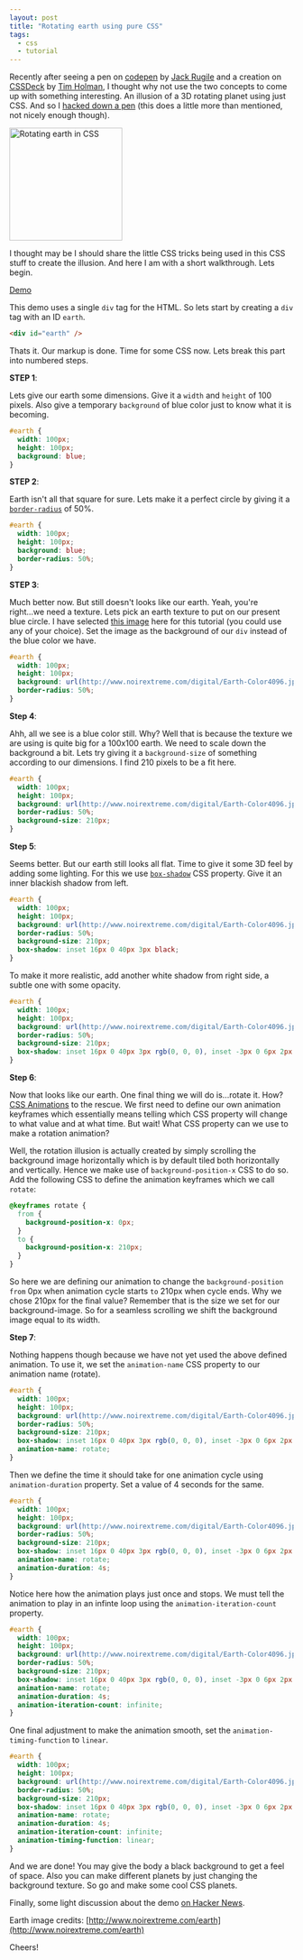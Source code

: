 ```yaml
---
layout: post
title: "Rotating earth using pure CSS"
tags:
  - css
  - tutorial
---
```


Recently after seeing a pen on <a target="_blank" href="http://www.codepen.io">codepen</a> by [Jack Rugile](http://codepen.io/jackrugile/pen/sadvF) and a creation on [CSSDeck](http://www.cssdeck.com) by [Tim Holman](http://cssdeck.com/labs/animated-map-icon), I thought why not use the two concepts to come up with something interesting. An illusion of a 3D rotating planet using just CSS. And so I [hacked down a pen](http://codepen.io/chinchang/pen/ygHBc) (this does a little more than mentioned, not nicely enough though).

<div class="talign-center">
	<a href="http://codepen.io/chinchang/pen/xCkus" target="_blank"><img src="/images/css-rotating-earth.jpeg" alt="Rotating earth in CSS" width="200" height="200"></a>
</div>

I thought may be I should share the little CSS tricks being used in this CSS stuff to create the illusion. And here I am with a short walkthrough. Lets begin.

<a href="http://codepen.io/chinchang/pen/xCkus" target="_blank" class="button button-big">Demo</a>

This demo uses a single <code>div</code> tag for the HTML. So lets start by creating a <code>div</code> tag with an ID <code>earth</code>.

```html
<div id="earth" />
```

Thats it. Our markup is done. Time for some CSS now. Lets break this part into numbered steps.

**STEP 1**:

Lets give our earth some dimensions. Give it a <code>width</code> and <code>height</code> of 100 pixels. Also give a temporary <code>background</code> of blue color just to know what it is becoming.

```css
#earth {
  width: 100px;
  height: 100px;
  background: blue;
}
```

**STEP 2**:

Earth isn't all that square for sure. Lets make it a perfect circle by giving it a [<code>border-radius</code>](https://developer.mozilla.org/en-US/docs/CSS/border-radius) of 50%.

```css
#earth {
  width: 100px;
  height: 100px;
  background: blue;
  border-radius: 50%;
}
```

**STEP 3**:

Much better now. But still doesn't looks like our earth. Yeah, you're right...we need a texture. Lets pick an earth texture to put on our present blue circle. I have selected [this image](http://www.noirextreme.com/digital/Earth-Color4096.jpg) here for this tutorial (you could use any of your choice). Set the image as the background of our <code>div</code> instead of the blue color we have.

```css
#earth {
  width: 100px;
  height: 100px;
  background: url(http://www.noirextreme.com/digital/Earth-Color4096.jpg);
  border-radius: 50%;
}
```

**Step 4**:

Ahh, all we see is a blue color still. Why? Well that is because the texture we are using is quite big for a 100x100 earth. We need to scale down the background a bit. Lets try giving it a <code>background-size</code> of something according to our dimensions. I find 210 pixels to be a fit here.

```css
#earth {
  width: 100px;
  height: 100px;
  background: url(http://www.noirextreme.com/digital/Earth-Color4096.jpg);
  border-radius: 50%;
  background-size: 210px;
}
```

**Step 5**:

Seems better. But our earth still looks all flat. Time to give it some 3D feel by adding some lighting. For this we use [<code>box-shadow</code>](https://developer.mozilla.org/en-US/docs/CSS/box-shadow) CSS property. Give it an inner blackish shadow from left.

```css
#earth {
  width: 100px;
  height: 100px;
  background: url(http://www.noirextreme.com/digital/Earth-Color4096.jpg);
  border-radius: 50%;
  background-size: 210px;
  box-shadow: inset 16px 0 40px 3px black;
}
```

To make it more realistic, add another white shadow from right side, a subtle one with some opacity.

```css
#earth {
  width: 100px;
  height: 100px;
  background: url(http://www.noirextreme.com/digital/Earth-Color4096.jpg);
  border-radius: 50%;
  background-size: 210px;
  box-shadow: inset 16px 0 40px 3px rgb(0, 0, 0), inset -3px 0 6px 2px rgba(255, 255, 255, 0.2);
}
```

**Step 6**:

Now that looks like our earth. One final thing we will do is...rotate it. How? [CSS Animations](https://developer.mozilla.org/en-US/docs/CSS/Using_CSS_animations) to the rescue. We first need to define our own animation keyframes which essentially means telling which CSS property will change to what value and at what time. But wait! What CSS property can we use to make a rotation animation?

Well, the rotation illusion is actually created by simply scrolling the background image horizontally which is by default tiled both horizontally and vertically. Hence we make use of <code>background-position-x</code> CSS to do so. Add the following CSS to define the animation keyframes which we call <code>rotate</code>:

```css
@keyframes rotate {
  from {
    background-position-x: 0px;
  }
  to {
    background-position-x: 210px;
  }
}
```

So here we are defining our animation to change the <code>background-position</code> <code>from</code> 0px when animation cycle starts <code>to</code> 210px when cycle ends. Why we chose 210px for the final value? Remember that is the size we set for our background-image. So for a seamless scrolling we shift the background image equal to its width.

**Step 7**:

Nothing happens though because we have not yet used the above defined animation. To use it, we set the <code>animation-name</code> CSS property to our animation name (rotate).

```css
#earth {
  width: 100px;
  height: 100px;
  background: url(http://www.noirextreme.com/digital/Earth-Color4096.jpg);
  border-radius: 50%;
  background-size: 210px;
  box-shadow: inset 16px 0 40px 3px rgb(0, 0, 0), inset -3px 0 6px 2px rgba(255, 255, 255, 0.2);
  animation-name: rotate;
}
```

Then we define the time it should take for one animation cycle using <code>animation-duration</code> property. Set a value of 4 seconds for the same.

```css
#earth {
  width: 100px;
  height: 100px;
  background: url(http://www.noirextreme.com/digital/Earth-Color4096.jpg);
  border-radius: 50%;
  background-size: 210px;
  box-shadow: inset 16px 0 40px 3px rgb(0, 0, 0), inset -3px 0 6px 2px rgba(255, 255, 255, 0.2);
  animation-name: rotate;
  animation-duration: 4s;
}
```

Notice here how the animation plays just once and stops. We must tell the animation to play in an infinte loop using the <code>animation-iteration-count</code> property.

```css
#earth {
  width: 100px;
  height: 100px;
  background: url(http://www.noirextreme.com/digital/Earth-Color4096.jpg);
  border-radius: 50%;
  background-size: 210px;
  box-shadow: inset 16px 0 40px 3px rgb(0, 0, 0), inset -3px 0 6px 2px rgba(255, 255, 255, 0.2);
  animation-name: rotate;
  animation-duration: 4s;
  animation-iteration-count: infinite;
}
```

One final adjustment to make the animation smooth, set the <code>animation-timing-function</code> to <code>linear</code>.

```css
#earth {
  width: 100px;
  height: 100px;
  background: url(http://www.noirextreme.com/digital/Earth-Color4096.jpg);
  border-radius: 50%;
  background-size: 210px;
  box-shadow: inset 16px 0 40px 3px rgb(0, 0, 0), inset -3px 0 6px 2px rgba(255, 255, 255, 0.2);
  animation-name: rotate;
  animation-duration: 4s;
  animation-iteration-count: infinite;
  animation-timing-function: linear;
}
```

And we are done! You may give the body a black background to get a feel of space. Also you can make different planets by just changing the background texture. So go and make some cool CSS planets.

Finally, some light discussion about the demo [on Hacker News](http://news.ycombinator.com/item?id=4498860).

Earth image credits: [http://www.noirextreme.com/earth](http://www.noirextreme.com/earth)

Cheers!
